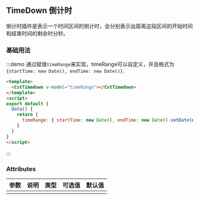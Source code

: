 ## TimeDown 倒计时

倒计时插件是表示一个时间区间的倒计时，会分别表示出距离这段区间的开始时间和结束时间的剩余时分秒。

### 基础用法

:::demo 通过赋值`timeRange`来实现，timeRange可以自定义，并且格式为`{startTime: new Date(), endTime: new Date()}`.
```html
<template>
  <CstTimedown v-model="timeRange"></CstTimedown>
</template>
<script>
export default {
  data() {
    return {
      timeRange: { startTime: new Date(), endTime: new Date().setDate(new Date().getDate() + 90) }
    }
  }
}
</script>
```
:::

### Attributes
| 参数      | 说明          | 类型      | 可选值                           | 默认值  |
|---------- |-------------- |---------- |--------------------------------  |-------- |
|  |  |  |  |  |
